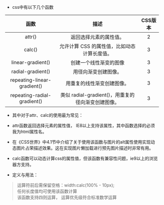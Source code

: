 - css中有以下几个函数  

|函数|描述|CSS版本|
|:--:|:--:|:--:|
|attr()|返回选择元素的属性值。|	2|
|calc()|	允许计算 CSS 的属性值，比如动态计算长度值。|	3
linear-gradient()|	创建一个线性渐变的图像|	3|
radial-gradient()|	用径向渐变创建图像。|	3|
repeating-linear-gradient()|	用重复的线性渐变创建图像。|	3
repeating-radial-gradient()|	类似 radial-gradient()，用重复的径向渐变创建图像。|	3  
  
- 其中对于attr、calc的使用最为常见：  
  
- attr函数返回选择元素的属性值， IE8以上支持该属性，其中函数选择的必须我为html属性名。  
  
- 在《CSS世界》中4.1节中介绍了关于使用该函数与图片的alt属性使用实现动态图片占荣描述效果。这在实现图片懒加载进行预先图片描述时非常有用。  
  
- calc函数可以动态计算css的属性值，但该函数有兼容性问题，ie9以上的浏览器方支持。  
- 定义与用法：  
>运算符前后需保留空格：width:calc(100% - 10px);  
>任何长度值均可使用该函数计算  
>该函数支持四则运算， 运算优先级符合标准数学运算  